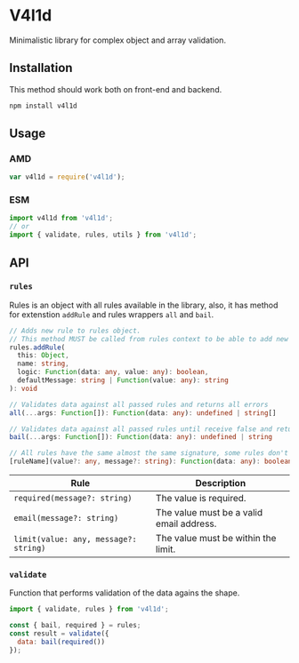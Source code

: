 # V4l1d

Minimalistic library for complex object and array validation.

## Installation

This method should work both on front-end and backend.

```bash
npm install v4l1d
```

## Usage

### AMD
```js
var v4l1d = require('v4l1d');
```

### ESM
```js
import v4l1d from 'v4l1d';
// or
import { validate, rules, utils } from 'v4l1d';
```

## API

### `rules`
Rules is an object with all rules available in the library, also, it has method for extenstion `addRule` and rules wrappers `all` and `bail`.

```ts
// Adds new rule to rules object.
// This method MUST be called from rules context to be able to add new rule to the object.
rules.addRule(
  this: Object,
  name: string,
  logic: Function(data: any, value: any): boolean,
  defaultMessage: string | Function(value: any): string
): void

// Validates data against all passed rules and returns all errors
all(...args: Function[]): Function(data: any): undefined | string[]

// Validates data against all passed rules until receive false and returns error
bail(...args: Function[]): Function(data: any): undefined | string

// All rules have the same almost the same signature, some rules don't need value argument
[ruleName](value?: any, message?: string): Function(data: any): boolean | string
```

Rule | Description
-----|-------------
`required(message?: string)` | The value is required.
`email(message?: string)` | The value must be a valid email address.
`limit(value: any, message?: string)` | The value must be within the limit.

### `validate`
Function that performs validation of the data agains the shape.

```js
import { validate, rules } from 'v4l1d';

const { bail, required } = rules;
const result = validate({
  data: bail(required())
});
```